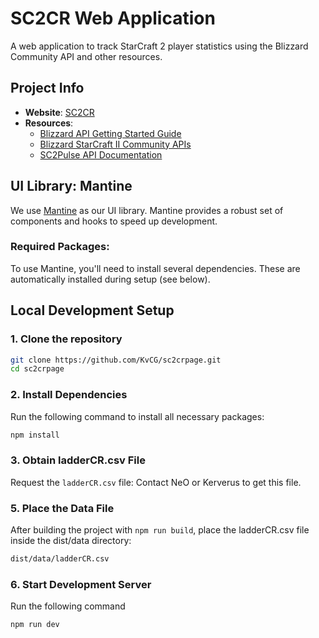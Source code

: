 # SC2CR Web Application

A web application to track StarCraft 2 player statistics using the Blizzard Community API and other resources.

## Project Info
- **Website**: [SC2CR](https://sc2cr.vercel.app/)
- **Resources**:
  - [Blizzard API Getting Started Guide](https://develop.battle.net/documentation/guides/getting-started)
  - [Blizzard StarCraft II Community APIs](https://develop.battle.net/documentation/starcraft-2/community-apis)
  - [SC2Pulse API Documentation](https://sc2pulse.nephest.com/sc2/doc/swagger-ui/index.html)

## UI Library: Mantine
We use [Mantine](https://mantine.dev/getting-started/) as our UI library. Mantine provides a robust set of components and hooks to speed up development.

### Required Packages:
To use Mantine, you'll need to install several dependencies. These are automatically installed during setup (see below).

## Local Development Setup

### 1. Clone the repository
```bash
git clone https://github.com/KvCG/sc2crpage.git
cd sc2crpage
```

### 2. Install Dependencies
Run the following command to install all necessary packages:
```bash
npm install
```

### 3. Obtain ladderCR.csv File
Request the ```ladderCR.csv``` file: Contact NeO or Kerverus to get this file.


### 5. Place the Data File
After building the project with ```npm run build```, place the ladderCR.csv file inside the dist/data directory:
```bash
dist/data/ladderCR.csv
```

### 6. Start Development Server
Run the following command
```bash
npm run dev
```